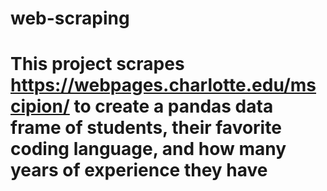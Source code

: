 # web-scraping
# This project scrapes https://webpages.charlotte.edu/mscipion/ to create a pandas data frame of students, their favorite coding language, and how many years of experience they have
